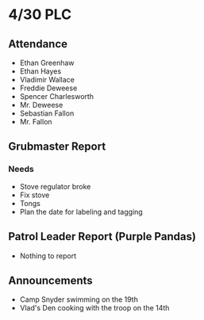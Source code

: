 # 4/30 PLC
## Attendance
 - Ethan Greenhaw
 - Ethan Hayes
 - Vladimir Wallace
 - Freddie Deweese
 - Spencer Charlesworth
 - Mr. Deweese
 - Sebastian Fallon
 - Mr. Fallon

 ## Grubmaster Report
 ### Needs
  - Stove regulator broke
  - Fix stove
  - Tongs
  - Plan the date for labeling and tagging
 ## Patrol Leader Report (Purple Pandas)
  - Nothing to report
 
 ## Announcements
  - Camp Snyder swimming on the 19th
  - Vlad's Den cooking with the troop on the 14th
<!--stackedit_data:
eyJoaXN0b3J5IjpbLTEwNjk5NDE2MzAsLTEzNDU3MTIwOF19
-->
